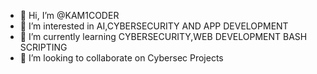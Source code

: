 - 👋 Hi, I’m @KAM1CODER
- 👀 I’m interested in AI,CYBERSECURITY AND APP DEVELOPMENT
- 🌱 I’m currently learning CYBERSECURITY,WEB DEVELOPMENT BASH SCRIPTING
- 💞️ I’m looking to collaborate on Cybersec Projects

<!---
KAM1CODER/KAM1CODER is a ✨ special ✨ repository because its `README.md` (this file) appears on your GitHub profile.
You can click the Preview link to take a look at your changes.
--->
